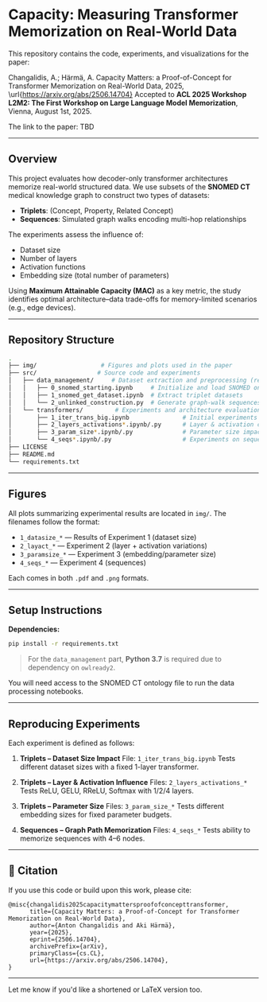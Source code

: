 # Capacity: Measuring Transformer Memorization on Real-World Data

This repository contains the code, experiments, and visualizations for the paper:

Changalidis, A.; Härmä, A. Capacity Matters: a Proof-of-Concept for Transformer Memorization on Real-World Data, 2025, \url{https://arxiv.org/abs/2506.14704}
Accepted to **ACL 2025 Workshop L2M2: The First Workshop on Large Language Model Memorization**, Vienna, August 1st, 2025.

The link to the paper: TBD

---

## Overview

This project evaluates how decoder-only transformer architectures memorize real-world structured data. We use subsets of the **SNOMED CT** medical knowledge graph to construct two types of datasets:

* **Triplets**: (Concept, Property, Related Concept)
* **Sequences**: Simulated graph walks encoding multi-hop relationships

The experiments assess the influence of:

* Dataset size
* Number of layers
* Activation functions
* Embedding size (total number of parameters)

Using **Maximum Attainable Capacity (MAC)** as a key metric, the study identifies optimal architecture–data trade-offs for memory-limited scenarios (e.g., edge devices).

---

## Repository Structure

```bash
.
├── img/                  # Figures and plots used in the paper
├── src/                 # Source code and experiments
│   ├── data_management/     # Dataset extraction and preprocessing (requires Python 3.7)
│   │   ├── 0_snomed_starting.ipynb     # Initialize and load SNOMED ontology
│   │   ├── 1_snomed_get_dataset.ipynb  # Extract triplet datasets
│   │   └── 2_unlinked_construction.py  # Generate graph-walk sequences
│   └── transformers/         # Experiments and architecture evaluation
│       ├── 1_iter_trans_big.ipynb               # Initial experiments (triplets)
│       ├── 2_layers_activations*.ipynb/.py      # Layer & activation comparisons
│       ├── 3_param_size*.ipynb/.py              # Parameter size impact
│       └── 4_seqs*.ipynb/.py                    # Experiments on sequence-based datasets
├── LICENSE
├── README.md
└── requirements.txt
```

---

## Figures

All plots summarizing experimental results are located in `img/`. The filenames follow the format:

* `1_datasize_*` — Results of Experiment 1 (dataset size)
* `2_layact_*` — Experiment 2 (layer + activation variations)
* `3_paramsize_*` — Experiment 3 (embedding/parameter size)
* `4_seqs_*` — Experiment 4 (sequences)

Each comes in both `.pdf` and `.png` formats.

---

## Setup Instructions

**Dependencies:**

```bash
pip install -r requirements.txt
```

> For the `data_management` part, **Python 3.7** is required due to dependency on `owlready2`.

You will need access to the SNOMED CT ontology file to run the data processing notebooks.

---

## Reproducing Experiments

Each experiment is defined as follows:

1. **Triplets – Dataset Size Impact**
   File: `1_iter_trans_big.ipynb`
   Tests different dataset sizes with a fixed 1-layer transformer.

2. **Triplets – Layer & Activation Influence**
   Files: `2_layers_activations_*`
   Tests ReLU, GELU, RReLU, Softmax with 1/2/4 layers.

3. **Triplets – Parameter Size**
   Files: `3_param_size_*`
   Tests different embedding sizes for fixed parameter budgets.

4. **Sequences – Graph Path Memorization**
   Files: `4_seqs_*`
   Tests ability to memorize sequences with 4–6 nodes.

---

## 📢 Citation

If you use this code or build upon this work, please cite:


```
@misc{changalidis2025capacitymattersproofofconcepttransformer,
      title={Capacity Matters: a Proof-of-Concept for Transformer Memorization on Real-World Data}, 
      author={Anton Changalidis and Aki Härmä},
      year={2025},
      eprint={2506.14704},
      archivePrefix={arXiv},
      primaryClass={cs.CL},
      url={https://arxiv.org/abs/2506.14704}, 
}
```

---

Let me know if you'd like a shortened or LaTeX version too.

